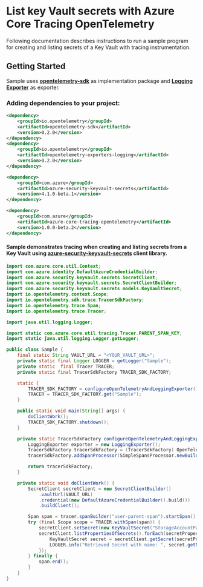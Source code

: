 # List key Vault secrets with Azure Core Tracing OpenTelemetry
 
Following documentation describes instructions to run a sample program for creating and listing secrets of a Key Vault with tracing instrumentation.

## Getting Started
Sample uses **[opentelemetry-sdk][opentelemetry_sdk]** as implementation package and **[Logging Exporter][logging_exporter]** as exporter.
### Adding dependencies to your project:
```xml
<dependency>
    <groupId>io.opentelemetry</groupId>
    <artifactId>opentelemetry-sdk</artifactId>
    <version>0.2.0</version>
</dependency>
<dependency>
    <groupId>io.opentelemetry</groupId>
    <artifactId>opentelemetry-exporters-logging</artifactId>
    <version>0.2.0</version>
</dependency>
```

[//]: # ({x-version-update-start;com.azure:azure-security-keyvault-secrets;current})
```xml
<dependency>
    <groupId>com.azure</groupId>
    <artifactId>azure-security-keyvault-secrets</artifactId>
    <version>4.1.0-beta.1</version>
</dependency>
```
[//]: # ({x-version-update-end})
[//]: # ({x-version-update-start;com.azure:azure-core-tracing-opentelemetry;current})
```xml
<dependency>
    <groupId>com.azure</groupId>
    <artifactId>azure-core-tracing-opentelemetry</artifactId>
    <version>1.0.0-beta.2</version>
</dependency>
```
[//]: # ({x-version-update-end})

#### Sample demonstrates tracing when creating and listing secrets from a Key Vault using [azure-security-keyvault-secrets][azure_keyvault_secrets] client library.
```java
import com.azure.core.util.Context;
import com.azure.identity.DefaultAzureCredentialBuilder;
import com.azure.security.keyvault.secrets.SecretClient;
import com.azure.security.keyvault.secrets.SecretClientBuilder;
import com.azure.security.keyvault.secrets.models.KeyVaultSecret;
import io.opentelemetry.context.Scope;
import io.opentelemetry.sdk.trace.TracerSdkFactory;
import io.opentelemetry.trace.Span;
import io.opentelemetry.trace.Tracer;

import java.util.logging.Logger;

import static com.azure.core.util.tracing.Tracer.PARENT_SPAN_KEY;
import static java.util.logging.Logger.getLogger;

public class Sample {
    final static String VAULT_URL = "<YOUR_VAULT_URL>";
    private static final Logger LOGGER = getLogger("Sample");
    private static  final Tracer TRACER;
    private static final TracerSdkFactory TRACER_SDK_FACTORY;

    static {
        TRACER_SDK_FACTORY = configureOpenTelemetryAndLoggingExporter();
        TRACER = TRACER_SDK_FACTORY.get("Sample");
    }

    public static void main(String[] args) {
        doClientWork();
        TRACER_SDK_FACTORY.shutdown();
    }

    private static TracerSdkFactory configureOpenTelemetryAndLoggingExporter() {
        LoggingExporter exporter = new LoggingExporter();
        TracerSdkFactory tracerSdkFactory = (TracerSdkFactory) OpenTelemetry.getTracerFactory();
        tracerSdkFactory.addSpanProcessor(SimpleSpansProcessor.newBuilder(exporter).build());

        return tracerSdkFactory;
    }

    private static void doClientWork() {
        SecretClient secretClient = new SecretClientBuilder()
            .vaultUrl(VAULT_URL)
            .credential(new DefaultAzureCredentialBuilder().build())
            .buildClient();

        Span span = tracer.spanBuilder("user-parent-span").startSpan();
        try (final Scope scope = TRACER.withSpan(span)) {
            secretClient.setSecret(new KeyVaultSecret("StorageAccountPassword", "password"));
            secretClient.listPropertiesOfSecrets().forEach(secretProperties -> {
                KeyVaultSecret secret = secretClient.getSecret(secretProperties.getName());
                LOGGER.info("Retrieved Secret with name: ", secret.getName());
            });
        } finally {
            span.end();
        }
    }
}
```

<!-- Links -->
[azure_keyvault_secrets]: https://mvnrepository.com/artifact/com.azure/azure-security-keyvault-secrets
[opentelemetry_sdk]: https://github.com/open-telemetry/opentelemetry-java/tree/master/sdk
[logging_exporter]: https://github.com/open-telemetry/opentelemetry-java/tree/master/exporters/logging
